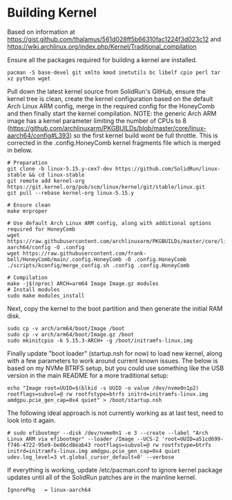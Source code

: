 # Building Kernel

Based on information at https://gist.github.com/thalamus/561d028ff5b66310fac1224f3d023c12 and https://wiki.archlinux.org/index.php/Kernel/Traditional_compilation

Ensure all the packages required for building a kernel are installed.

    pacman -S base-devel git xmlto kmod inetutils bc libelf cpio perl tar xz python wget

Pull down the latest kernel source from SolidRun's GitHub, ensure the kernel tree is clean, create the kernel configuration based on the default Arch Linux ARM config, merge in the required config for the HoneyComb and then finally start the kernel compilation. NOTE: the generic Arch ARM image has a kernel parameter limiting the number of CPUs to 8 (https://github.com/archlinuxarm/PKGBUILDs/blob/master/core/linux-aarch64/config#L393) so the first kernel build wont be full throttle. This is corrected in the .config.HoneyComb kernel fragments file which is merged in below.

    # Preparation
    git clone -b linux-5.15.y-cex7-dev https://github.com/SolidRun/linux-stable && cd linux-stable
    git remote add kernel-org https://git.kernel.org/pub/scm/linux/kernel/git/stable/linux.git
    git pull --rebase kernel-org linux-5.15.y

    # Ensure clean
    make mrproper
    
    # Use default Arch Linux ARM config, along with additional options required for HoneyComb
    wget https://raw.githubusercontent.com/archlinuxarm/PKGBUILDs/master/core/linux-aarch64/config -O .config
    wget https://raw.githubusercontent.com/frank-bell/HoneyComb/main/.config.HoneyComb -O .config.HoneyComb
    ./scripts/kconfig/merge_config.sh .config .config.HoneyComb
        
    # Compilation
    make -j$(nproc) ARCH=arm64 Image Image.gz modules
    # Install modules
    sudo make modules_install

Next, copy the kernel to the boot partition and then generate the initial RAM disk. 

    sudo cp -v arch/arm64/boot/Image /boot
    sudo cp -v arch/arm64/boot/Image.gz /boot
    sudo mkinitcpio -k 5.15.3-ARCH+ -g /boot/initramfs-linux.img

Finally update "boot loader" (startup.nsh for now) to load new kernel, along with a few parameters to work around current known issues. The below is based on my NVMe BTRFS setup, but you could use something like the USB version in the main README for a more traditional setup:

    echo "Image root=UUID=$(blkid -s UUID -o value /dev/nvme0n1p2) rootflags=subvol=@ rw rootfstype=btrfs initrd=initramfs-linux.img amdgpu.pcie_gen_cap=0x4 quiet" > /boot/startup.nsh

The following ideal approach is not currently working as at last test, need to look into it again.

    # sudo efibootmgr --disk /dev/nvme0n1 -e 3 --create --label "Arch Linux ARM via efibootmgr" --loader /Image --UCS-2 'root=UUID=a51cd699-f746-4722-95e9-be86cd8eab43 rootflags=subvol=@ rw rootfstype=btrfs initrd=initramfs-linux.img amdgpu.pcie_gen_cap=0x4 quiet udev.log_level=3 vt.global_cursor_default=0' --verbose

If everything is working, update /etc/pacman.conf to ignore kernel package updates until all of the SolidRun patches are in the mainline kernel.

    IgnorePkg   = linux-aarch64
